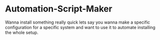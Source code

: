 # Automation-Script-Maker

Wanna install something really quick lets say you wanna make a specific configuration for a specific system and want to use it to automate installing the whole setup.
